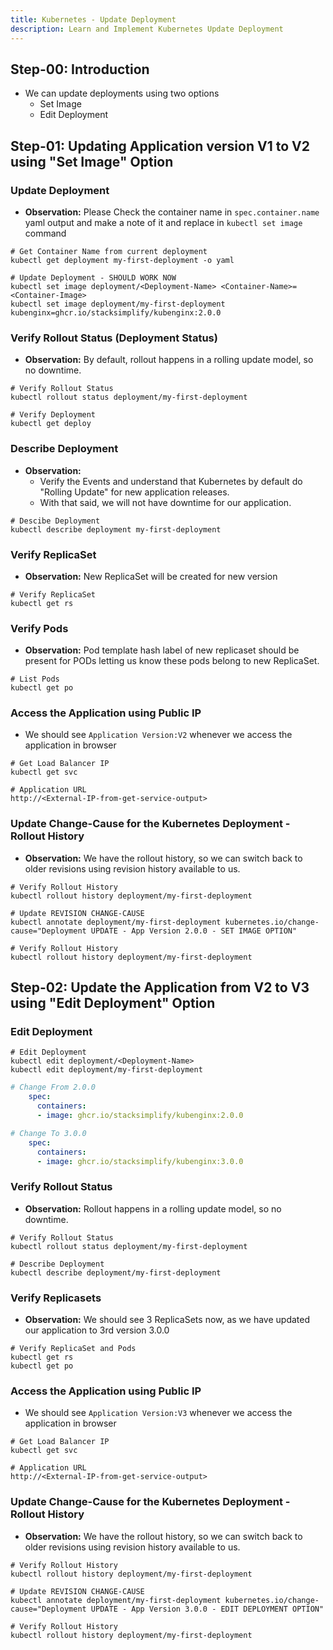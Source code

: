 ```yaml
---
title: Kubernetes - Update Deployment
description: Learn and Implement Kubernetes Update Deployment
---
```

## Step-00: Introduction
- We can update deployments using two options
  - Set Image
  - Edit Deployment

## Step-01: Updating Application version V1 to V2 using "Set Image" Option
### Update Deployment
- **Observation:** Please Check the container name in `spec.container.name` yaml output and make a note of it and 
replace in `kubectl set image` command <Container-Name>
```t
# Get Container Name from current deployment
kubectl get deployment my-first-deployment -o yaml

# Update Deployment - SHOULD WORK NOW
kubectl set image deployment/<Deployment-Name> <Container-Name>=<Container-Image> 
kubectl set image deployment/my-first-deployment kubenginx=ghcr.io/stacksimplify/kubenginx:2.0.0 
```

### Verify Rollout Status (Deployment Status)
- **Observation:** By default, rollout happens in a rolling update model, so no downtime.
```t
# Verify Rollout Status 
kubectl rollout status deployment/my-first-deployment

# Verify Deployment
kubectl get deploy
```
### Describe Deployment
- **Observation:**
  - Verify the Events and understand that Kubernetes by default do  "Rolling Update"  for new application releases. 
  - With that said, we will not have downtime for our application.
```t
# Descibe Deployment
kubectl describe deployment my-first-deployment
```
### Verify ReplicaSet
- **Observation:** New ReplicaSet will be created for new version
```t
# Verify ReplicaSet
kubectl get rs
```

### Verify Pods
- **Observation:** Pod template hash label of new replicaset should be present for PODs letting us 
know these pods belong to new ReplicaSet.
```t
# List Pods
kubectl get po
```
### Access the Application using Public IP
- We should see `Application Version:V2` whenever we access the application in browser
```t
# Get Load Balancer IP
kubectl get svc

# Application URL
http://<External-IP-from-get-service-output>
```

### Update Change-Cause for the Kubernetes Deployment - Rollout History
- **Observation:** We have the rollout history, so we can switch back to older revisions using revision history available to us.  
```t
# Verify Rollout History
kubectl rollout history deployment/my-first-deployment

# Update REVISION CHANGE-CAUSE
kubectl annotate deployment/my-first-deployment kubernetes.io/change-cause="Deployment UPDATE - App Version 2.0.0 - SET IMAGE OPTION"

# Verify Rollout History
kubectl rollout history deployment/my-first-deployment
```


## Step-02: Update the Application from V2 to V3 using "Edit Deployment" Option
### Edit Deployment
```t
# Edit Deployment
kubectl edit deployment/<Deployment-Name> 
kubectl edit deployment/my-first-deployment 
```

```yaml
# Change From 2.0.0
    spec:
      containers:
      - image: ghcr.io/stacksimplify/kubenginx:2.0.0

# Change To 3.0.0
    spec:
      containers:
      - image: ghcr.io/stacksimplify/kubenginx:3.0.0
```


### Verify Rollout Status
- **Observation:** Rollout happens in a rolling update model, so no downtime.
```t
# Verify Rollout Status 
kubectl rollout status deployment/my-first-deployment

# Describe Deployment
kubectl describe deployment/my-first-deployment
```
### Verify Replicasets
- **Observation:**  We should see 3 ReplicaSets now, as we have updated our application to 3rd version 3.0.0
```t
# Verify ReplicaSet and Pods
kubectl get rs
kubectl get po
```

### Access the Application using Public IP
- We should see `Application Version:V3` whenever we access the application in browser
```t
# Get Load Balancer IP
kubectl get svc

# Application URL
http://<External-IP-from-get-service-output>
```

### Update Change-Cause for the Kubernetes Deployment - Rollout History
- **Observation:** We have the rollout history, so we can switch back to older revisions using revision history available to us. 
```t
# Verify Rollout History
kubectl rollout history deployment/my-first-deployment

# Update REVISION CHANGE-CAUSE
kubectl annotate deployment/my-first-deployment kubernetes.io/change-cause="Deployment UPDATE - App Version 3.0.0 - EDIT DEPLOYMENT OPTION"

# Verify Rollout History
kubectl rollout history deployment/my-first-deployment
```